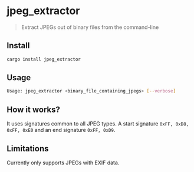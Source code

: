 # jpeg_extractor

> Extract JPEGs out of binary files from the command-line

## Install

```bash
cargo install jpeg_extractor
```

## Usage

```bash
Usage: jpeg_extractor <binary_file_containing_jpegs> [--verbose]
```

## How it works?

It uses signatures common to all JPEG types. A start signature `0xFF, 0xD8, 0xFF, 0xE0` and an end signature `0xFF, 0xD9`.

## Limitations

Currently only supports JPEGs with EXIF data.